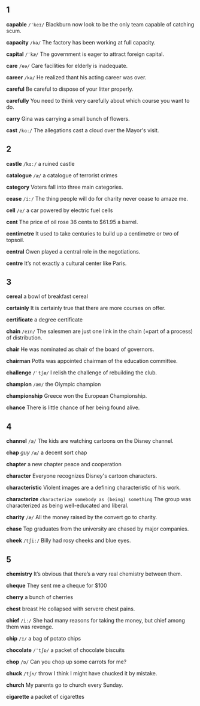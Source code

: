 ## 1
**capable**
`/ˈkeɪ/`
Blackburn now look to be the only team capable of catching scum.

**capacity**
`/kə/`
The factory has been working at full capacity.

**capital**
`/ˈkæ/`
The government is eager to attract foreign capital.



**care**
`/eə/`
Care facilities for elderly is inadequate.

**career**
`/kə/`
He realized thant his acting career was over.

**careful**
Be careful to dispose of your litter properly.

**carefully**
You need to think very carefully about which course you want to do.





**carry**
Gina was carrying a small bunch of flowers.

**cast**
`/kɑː/`
The allegations cast a cloud over the Mayor's visit.

## 2
**castle**
`/kɑː/`
a ruined castle

**catalogue**
`/æ/`
a catalogue of terrorist crimes

**category**
Voters fall into  three main categories.

**cease**
`/iː/`
The thing people will do for charity never cease to amaze me.

**cell**
`/e/`
a car powered by electric fuel cells



**cent**
The price of oil rose 36 cents to $61.95 a barrel.

**centimetre**
It used to take centuries to build up a centimetre or two of topsoil.

**central**
Owen played a central role in the negotiations.

**centre**
It’s not exactly a cultural center like Paris.

## 3


**cereal**
a bowl of breakfast cereal

**certainly**
It is certainly true that there are more courses on offer.

**certificate**
a degree certificate

**chain**
`/eɪn/`
The salesmen are just one link in the chain (=part of a process) of distribution.

**chair**
He was nominated as chair of the board of governors.

**chairman**
Potts was appointed chairman of the education committee.

**challenge**
`/ˈtʃæ/`
I relish the challenge of rebuilding the club.

**champion**
`/æm/`
the Olympic champion

**championship**
Greece won the European Championship.

**chance**
There is little chance of her being found alive.

## 4
**channel**
`/æ/`
The kids are watching cartoons on the Disney channel.

**chap**
*guy*
`/æ/`
a decent sort chap

**chapter**
a new chapter peace and cooperation

**character**
Everyone recognizes Disney's cartoon characters.

**characteristic**
Violent images are a defining characteristic of his work.

**characterize**
`characterize somebody as (being) something`
The group was characterized as being well-educated and liberal.

**charity**
`/æ/`
All the money raised by the convert go to charity.

**chase**
Top graduates from the university are chased by major companies.

**cheek**
`/tʃiː/`
Billy had rosy cheeks and blue eyes.



## 5
**chemistry**
It’s obvious that there’s a very real chemistry between them.

**cheque**
They sent me a cheque for $100

**cherry**
a bunch of cherries

**chest**
breast
He collapsed with servere chest pains.

**chief**
`/iː/`
She had many reasons for taking the money, but chief among them was revenge.

**chip**
`/ɪ/`
a bag of potato chips

**chocolate**
`/ˈtʃɒ/`
a packet of chocolate biscuits

**chop**
`/ɒ/`
Can you chop up some carrots for me?

**chuck**
`/tʃʌ/`
throw
I think I might have chucked it by mistake.

**church**
My parents go to church every Sunday.

**cigarette**
a packet of cigarettes

